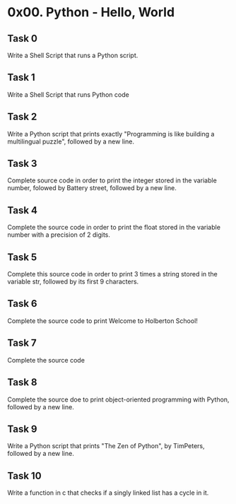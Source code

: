 # 0x00. Python - Hello, World
## Task 0
  Write a Shell Script that runs a Python script.
## Task 1
  Write a Shell Script that runs Python code
## Task 2
  Write a Python script that prints exactly "Programming is like building a multilingual puzzle", followed by a new line.
## Task 3
  Complete source code in order to print the integer stored in the variable number, folowed by Battery street, followed by a new line.
## Task 4
  Complete the source code in order to print the float stored in the variable number with a precision of 2 digits.
## Task 5
  Complete this source code in order to print 3 times a string stored in the variable str, followed by its first 9 characters.
## Task 6
  Complete the source code to print Welcome to Holberton School!
## Task 7
  Complete the source code
## Task 8
  Complete the source doe to print object-oriented programming with Python, followed by a new line.
## Task 9
  Write a Python script that prints "The Zen of Python", by TimPeters, followed by a new line.
## Task 10
  Write a function in c that checks if a singly linked list has a cycle in it.